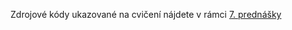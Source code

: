 Zdrojové kódy ukazované na cvičení nájdete v rámci [7. prednášky](https://github.com/FitIW/5/tree/master/Lectures/Lecture_07)
